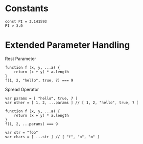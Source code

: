 # Constants
```
const PI = 3.141593
PI > 3.0
```


# Extended Parameter Handling
Rest Parameter
 
```
function f (x, y, ...a) {
    return (x + y) * a.length
}
f(1, 2, "hello", true, 7) === 9
```

Spread Operator

```
var params = [ "hello", true, 7 ]
var other = [ 1, 2, ...params ] // [ 1, 2, "hello", true, 7 ]

function f (x, y, ...a) {
    return (x + y) * a.length
}
f(1, 2, ...params) === 9

var str = "foo"
var chars = [ ...str ] // [ "f", "o", "o" ]
```
